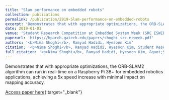 ```yaml
---
title: "Slam performance on embedded robots"
collection: publications
permalink: /publication/2019-Slam-performance-on-embedded-robots
excerpt: 'Demonstrates that with appropriate optimizations, the ORB-SLAM2 algorithm can run in real-time on a Raspberry Pi 3B+ for embedded robotics applications, achieving a 5x speed increase with minimal impact on mapping accuracy.'
date: 2019-01-01
venue: 'Student Research Competition at Embedded System Week (SRC ESWEEK)'
paperurl: 'https://hparch.gatech.edu/papers/shoghi_src_esweek.pdf'
authors: '<b>Nima Shoghi</b>, Ramyad Hadidi, Hyesoon Kim'
citation: '<b>Nima Shoghi</b>, Ramyad Hadidi, Hyesoon Kim, Student Research Competition at Embedded System Week (SRC ESWEEK), 2019.'
full_citation: '<b>Nima Shoghi</b>, Ramyad Hadidi, Hyesoon Kim, &quot;Slam performance on embedded robots.&quot; Student Research Competition at Embedded System Week (SRC ESWEEK), 2019.'
---
```

Demonstrates that with appropriate optimizations, the ORB-SLAM2 algorithm can run in real-time on a Raspberry Pi 3B+ for embedded robotics applications, achieving a 5x speed increase with minimal impact on mapping accuracy.

[Access paper here](https://hparch.gatech.edu/papers/shoghi_src_esweek.pdf){:target="_blank"}
